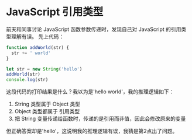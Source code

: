 # JavaScript 引用类型

前天和同事讨论 JavaScript 函数参数传递时，发现自己对 JavaScript 的引用类型理解有误。
先上代码：

```javascript
function addWorld(str) {
  str += ' world'
}

let str = new String('hello')
addWorld(str)
console.log(str)
```

这段代码的打印结果是什么？我以为是'hello world'，我的推理逻辑如下：

1. String 类型属于 Object 类型
2. Object 类型都属于 引用类型
3. 把 String 变量传递给函数时，传递的是引用而非值，因此会修改原来的变量

但正确答案却是'hello'，这说明我的推理逻辑有误，我猜是第2点出了问题。
